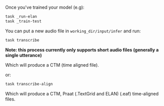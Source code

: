 Once you've trained your model (e.g):
```sh
task _run-elan
task _train-test
```

You can put a new audio file in `working_dir/input/infer` and run:
```sh
task transcribe
```

**Note: this process currently only supports short audio files (generally a single utterance)**

Which will produce a CTM (time aligned file).

or:
```sh
task transcribe-align
```

Which will produce a CTM, Praat (.TextGrid and ELAN) (.eaf) time-aligned files.